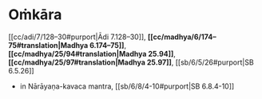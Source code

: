 # Oṁkāra

[[cc/adi/7/128–30#purport|Ādi 7.128–30]], **[[cc/madhya/6/174–75#translation|Madhya 6.174–75]]**, **[[cc/madhya/25/94#translation|Madhya 25.94]]**, **[[cc/madhya/25/97#translation|Madhya 25.97]]**, [[sb/6/5/26#purport|SB 6.5.26]]

* in Nārāyaṇa-kavaca mantra, [[sb/6/8/4-10#purport|SB 6.8.4-10]]
